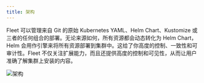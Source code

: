 ```yaml
---
title: 架构
---
```


Fleet 可以管理来自 Git 的原始 Kubernetes YAML、Helm Chart、Kustomize 或三者的任何组合的部署。无论来源如何，所有资源都会动态转化为 Helm Chart，Helm 会用作引擎来将所有资源部署到集群中。这给了你高度的控制、一致性和可审计性。Fleet 不仅关注扩展能力，而且还提供高度的控制和可见性，从而让用户准确了解集群上安装的内容。

![架构](/img/fleet-architecture.svg)

